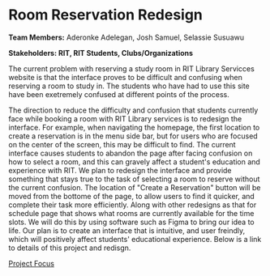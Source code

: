 # Room Reservation Redesign
**Team Members:** Aderonke Adelegan, Josh Samuel, Selassie Susuawu


**Stakeholders: RIT, RIT Students, Clubs/Organizations** 

The current problem with reserving a study room in RIT Library Servicces website is that the interface proves to be difficult and confusing when reserving a room to study in. The students who have had to use this site have been exetremely confused at different points of the process. 


The direction to reduce the difficulty and confusion that students currently face while booking a room with RIT Library services is to redesign the interface. For example, when navigating the homepage, the first location to create a reservation is in the menu side bar, but for users who are focused on the center of the screen, this may be difficult to find. The current interface causes students to abandon the page after facing confusion on how to select a room, and this can gravely affect a student's education and experience with RIT. We plan to redesign the interface and provide something that stays true to the task of selecting a room to reserve without the current confusion. The location of "Create a Reservation" button will be moved from the bottome of the page, to allow users to find it quicker, and complete their task more efficiently. Along with other redesigns as that for schedule page that shows what rooms are currently available for the time slots. We will do this by using software such as Figma to bring our idea to life. Our plan is to create an interface that is intuitive, and user freindly, which will positively affect students' educational experience. Below is a link to details of this project and redisgn. 


[Project Focus](PROJECTFOCUS.md)

